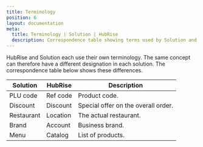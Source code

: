 ```yaml
---
title: Terminology
position: 6
layout: documentation
meta:
  title: Terminology | Solution | HubRise
  description: Correspondence table showing terms used by Solution and those used on HubRise for the same concept. Connect apps and synchronise your data.
---
```


HubRise and Solution each use their own terminology. The same concept can therefore have a different designation in each solution. The correspondence table below shows these differences.

| Solution  | HubRise  | Description                         |
| ---------- | -------- | ----------------------------------- |
| PLU code   | Ref code | Product code.                       |
| Discount   | Discount | Special offer on the overall order. |
| Restaurant | Location | The actual restaurant.              |
| Brand      | Account  | Business brand.                     |
| Menu       | Catalog  | List of products.                   |

